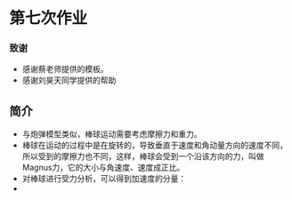 # 第七次作业
### 致谢
 - 感谢蔡老师提供的模板。
 - 感谢刘昊天同学提供的帮助

## 简介
 - 与炮弹模型类似，棒球运动需要考虑摩擦力和重力。
 - 棒球在运动的过程中是在旋转的，导致垂直于速度和角动量方向的速度不同，所以受到的摩擦力也不同，这样，棒球会受到一个沿该方向的力，叫做Magnus力，它的大小与角速度、速度成正比。
 - 对棒球进行受力分析，可以得到加速度的分量：
 - 

